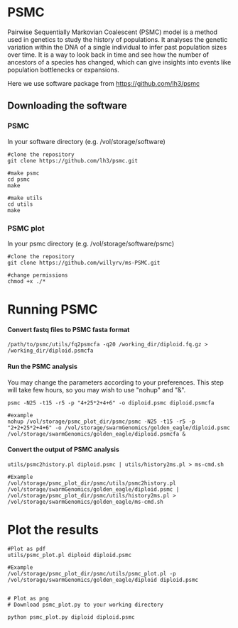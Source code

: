 # PSMC 

Pairwise Sequentially Markovian Coalescent (PSMC) model is a method used in genetics to study the history of populations. It analyses the genetic variation within the DNA of a single individual to infer past population sizes over time. It is a way to look back in time and see how the number of ancestors of a species has changed, which can give insights into events like population bottlenecks or expansions.

Here we use software package from https://github.com/lh3/psmc

## Downloading the software

### PSMC

In your software directory (e.g. /vol/storage/software)
```
#clone the repository
git clone https://github.com/lh3/psmc.git

#make psmc
cd psmc
make

#make utils
cd utils
make
```
### PSMC plot
In your psmc directory (e.g. /vol/storage/software/psmc)
```
#clone the repository
git clone https://github.com/willyrv/ms-PSMC.git

#change permissions
chmod +x ./*
```

# Running PSMC

#### Convert fastq files to PSMC fasta format
```
/path/to/psmc/utils/fq2psmcfa -q20 /working_dir/diploid.fq.gz > /working_dir/diploid.psmcfa
```
#### Run the PSMC analysis
You may change the parameters according to your preferences. This step will take few hours, so you may wish to use "nohup" and "&".
```
psmc -N25 -t15 -r5 -p "4+25*2+4+6" -o diploid.psmc diploid.psmcfa

#example
nohup /vol/storage/psmc_plot_dir/psmc/psmc -N25 -t15 -r5 -p "2+2+25*2+4+6" -o /vol/storage/swarmGenomics/golden_eagle/diploid.psmc /vol/storage/swarmGenomics/golden_eagle/diploid.psmcfa &
```
#### Convert the output of PSMC analysis
```
utils/psmc2history.pl diploid.psmc | utils/history2ms.pl > ms-cmd.sh

#Example
/vol/storage/psmc_plot_dir/psmc/utils/psmc2history.pl /vol/storage/swarmGenomics/golden_eagle/diploid.psmc | /vol/storage/psmc_plot_dir/psmc/utils/history2ms.pl > /vol/storage/swarmGenomics/golden_eagle/ms-cmd.sh
```

# Plot the results
```
#Plot as pdf
utils/psmc_plot.pl diploid diploid.psmc

#Example
/vol/storage/psmc_plot_dir/psmc/utils/psmc_plot.pl -p /vol/storage/swarmGenomics/golden_eagle/diploid diploid.psmc


# Plot as png
# Download psmc_plot.py to your working directory

python psmc_plot.py diploid diploid.psmc
```
